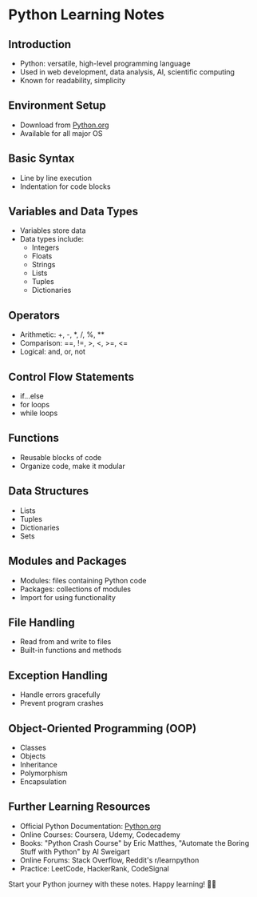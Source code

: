 # Python Learning Notes

## Introduction

- Python: versatile, high-level programming language
- Used in web development, data analysis, AI, scientific computing
- Known for readability, simplicity

## Environment Setup

- Download from [Python.org](https://www.python.org/)
- Available for all major OS

## Basic Syntax

- Line by line execution
- Indentation for code blocks

## Variables and Data Types

- Variables store data
- Data types include:
  - Integers
  - Floats
  - Strings
  - Lists
  - Tuples
  - Dictionaries

## Operators

- Arithmetic: +, -, *, /, %, **
- Comparison: ==, !=, >, <, >=, <=
- Logical: and, or, not

## Control Flow Statements

- if...else
- for loops
- while loops

## Functions

- Reusable blocks of code
- Organize code, make it modular

## Data Structures

- Lists
- Tuples
- Dictionaries
- Sets

## Modules and Packages

- Modules: files containing Python code
- Packages: collections of modules
- Import for using functionality

## File Handling

- Read from and write to files
- Built-in functions and methods

## Exception Handling

- Handle errors gracefully
- Prevent program crashes

## Object-Oriented Programming (OOP)

- Classes
- Objects
- Inheritance
- Polymorphism
- Encapsulation

## Further Learning Resources

- Official Python Documentation: [Python.org](https://www.python.org/doc/)
- Online Courses: Coursera, Udemy, Codecademy
- Books: "Python Crash Course" by Eric Matthes, "Automate the Boring Stuff with Python" by Al Sweigart
- Online Forums: Stack Overflow, Reddit's r/learnpython
- Practice: LeetCode, HackerRank, CodeSignal

Start your Python journey with these notes. Happy learning! 🐍🚀